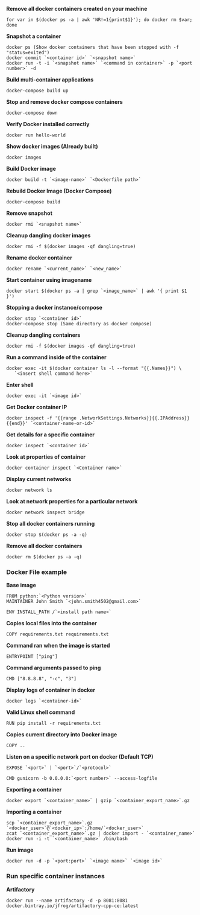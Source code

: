 **Remove all docker containers created on your machine**

```
for var in $(docker ps -a | awk 'NR!=1{print$1}'); do docker rm $var; done
```

**Snapshot a container**
```
docker ps (Show docker containers that have been stopped with -f "status=exited")
docker commit `<container id>` `<snapshot name>`
docker run -t -i `<snapshot name>` `<command in container>` -p `<port number>` -d
```

**Build multi-container applications**
```
docker-compose build up
```

**Stop and remove docker compose containers**
```
docker-compose down
```


**Verify Docker installed correctly**
```
docker run hello-world
```

**Show docker images (Already built)**
```
docker images
```

**Build Docker image**
```
docker build -t `<image-name>` `<Dockerfile path>`
```

**Rebuild Docker Image (Docker Compose)**
```
docker-compose build
```

**Remove snapshot**
```
docker rmi `<snapshot name>`
```

**Cleanup dangling docker images**

```
docker rmi -f $(docker images -qf dangling=true)
```

**Rename docker container**

```
docker rename `<current_name>` `<new_name>`
```

**Start container using imagename**

```
docker start $(docker ps -a | grep `<image_name>` | awk '{ print $1 }')
```

**Stopping a docker instance/compose**

```
docker stop `<container id>`
docker-compose stop (Same directory as docker compose)
```

**Cleanup dangling containers**

```
docker rmi -f $(docker images -qf dangling=true)
```

**Run a command inside of the container**

```
docker exec -it $(docker container ls -l --format "{{.Names}}") \
   `<insert shell command here>`
```

**Enter shell**

```
docker exec -it `<image id>`
```

**Get Docker container IP**

```
docker inspect -f '{{range .NetworkSettings.Networks}}{{.IPAddress}}{{end}}' `<container-name-or-id>`
```

**Get details for a specific container**

```
docker inspect `<container id>`
```

**Look at properties of container**

```
docker container inspect `<Container name>`
```

**Display current networks**

```
docker network ls
```

**Look at network properties for a particular network**

```
docker network inspect bridge
```

**Stop all docker containers running**

```
docker stop $(docker ps -a -q)
```

**Remove all docker containers**

```
docker rm $(docker ps -a -q)
```

### Docker File example
**Base image**

```
FROM python:`<Python version>`
MAINTAINER John Smith `<john.smith4502@gmail.com>`

ENV INSTALL_PATH /`<install path name>`
```

**Copies local files into the container**

```
COPY requirements.txt requirements.txt
```

**Command ran when the image is started**

```
ENTRYPOINT ["ping"]
```

**Command arguments passed to ping**

```
CMD ["8.8.8.8", "-c", "3"]
```

**Display logs of container in docker**

```
docker logs `<container-id>`
```

**Valid Linux shell command**

```
RUN pip install -r requirements.txt
```

**Copies current directory into Docker image**

```
COPY ..
```

**Listen on a specific network port on docker (Default TCP)**

```
EXPOSE `<port>` | `<port>`/`<protocol>`

CMD gunicorn -b 0.0.0.0:`<port number>` --access-logfile
``` 

**Exporting a container**

```
docker export `<container_name>` | gzip `<container_export_name>`.gz
```

**Importing a container**

```
scp `<container_export_name>`.gz `<docker_user>`@`<docker_ip>`:/home/`<docker_user>`
zcat `<container_export_name>`.gz | docker import - `<container_name>`
docker run -i -t `<container_name>` /bin/bash
```

**Run image**

```
docker run -d -p `<port:port>` `<image name>` `<image id>`
```

### Run specific container instances

**Artifactory**

```
docker run --name artifactory -d -p 8081:8081 docker.bintray.io/jfrog/artifactory-cpp-ce:latest
```
